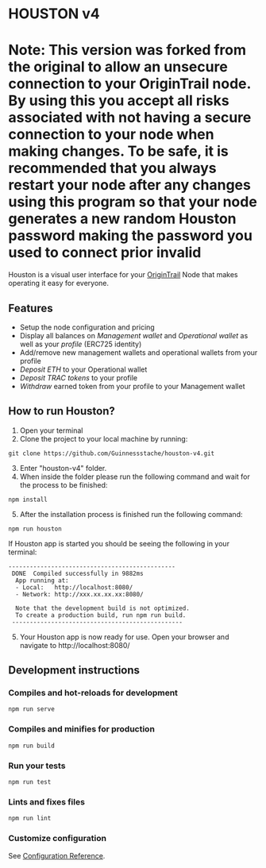 # HOUSTON v4

# Note:  This version was forked from the original to allow an unsecure connection to your OriginTrail node.  By using this you accept all risks associated with not having a secure connection to your node when making changes.  To be safe, it is recommended that you always restart your node after any changes using this program so that your node generates a new random Houston password making the password you used to connect prior invalid

Houston is a visual user interface for your [OriginTrail](https://origintrail.io "OriginTrail") Node that makes operating it easy for everyone.

## Features
- Setup the node configuration and pricing
- Display all balances on *Management wallet* and *Operational wallet* as well as your *profile* (ERC725 identity)
- Add/remove new management wallets and operational wallets from your profile
- *Deposit ETH* to your Operational wallet
- *Deposit TRAC tokens* to your profile
- *Withdraw* earned token from your profile to your Management wallet 

## How to run Houston?
1. Open your terminal
2. Clone the project to your local machine by running: 

```
git clone https://github.com/Guinnessstache/houston-v4.git
```

3. Enter "houston-v4" folder.
4. When inside the folder please run the following command and wait for the process to be finished: 
```
npm install
```
5. After the installation process is finished run the following command: 
```
npm run houston
```

If Houston app is started you should be seeing the following in your terminal: 
```
-----------------------------------------------
 DONE  Compiled successfully in 9882ms                                                                                                                                                                                                                       
  App running at:
  - Local:   http://localhost:8080/
  - Network: http://xxx.xx.xx.xx:8080/

  Note that the development build is not optimized.
  To create a production build, run npm run build.
 ------------------------------------------------
```
5. Your Houston app is now ready for use. Open your browser and navigate to http://localhost:8080/



## Development instructions




### Compiles and hot-reloads for development
```
npm run serve
```

### Compiles and minifies for production
```
npm run build
```

### Run your tests
```
npm run test
```

### Lints and fixes files
```
npm run lint
```

### Customize configuration
See [Configuration Reference](https://cli.vuejs.org/config/).
